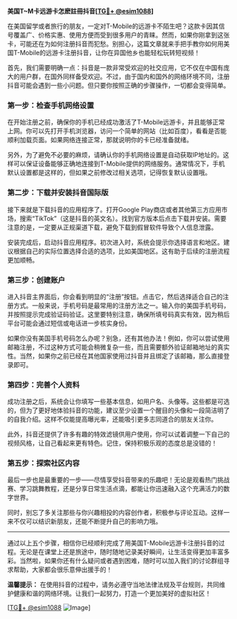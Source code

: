 **美国T~M卡远游卡怎麽註冊抖音[[TG💪+ @esim1088](https://t.me/s/esim1088)]**

在美国留学或者旅行的朋友，一定对T-Mobile的远游卡不陌生吧？这款卡因其信号覆盖广、价格实惠、使用方便而受到很多用户的青睐。然而，如果你刚拿到这张卡，可能还在为如何注册抖音而犯愁。别担心，这篇文章就来手把手教你如何用美国T-Mobile的远游卡注册抖音，让你在异国他乡也能轻松玩转短视频！

首先，我们需要明确一点：抖音是一款非常受欢迎的社交应用，它不仅在中国有庞大的用户群，在国外同样备受欢迎。不过，由于国内和国外的网络环境不同，注册抖音可能会遇到一些小问题。但只要你按照正确的步骤操作，一切都会变得简单。

### **第一步：检查手机网络设置**

在开始注册之前，确保你的手机已经成功激活了T-Mobile远游卡，并且能够正常上网。你可以先打开手机浏览器，访问一个简单的网站（比如百度），看看是否能顺利加载页面。如果网络连接正常，那就说明你的卡已经准备就绪。

另外，为了避免不必要的麻烦，请确认你的手机网络设置是自动获取IP地址的。这样可以保证设备能够正确地连接到T-Mobile提供的网络服务。通常情况下，手机默认设置都是这样的，但如果之前修改过相关选项，记得恢复默认设置哦。

### **第二步：下载并安装抖音国际版**

接下来就是下载抖音的应用程序了。打开Google Play商店或者其他第三方应用市场，搜索“TikTok”（这是抖音的英文名）。找到官方版本后点击下载并安装。需要注意的是，一定要从正规渠道下载，避免下载到假冒软件导致个人信息泄露。

安装完成后，启动抖音应用程序。初次进入时，系统会提示你选择语言和地区。建议根据自己的实际位置选择合适的选项，比如美国地区。这有助于后续的注册流程更加顺畅。

### **第三步：创建账户**

进入抖音主界面后，你会看到明显的“注册”按钮。点击它，然后选择适合自己的注册方式。一般来说，手机号码是最常用的注册方法之一。输入你的美国手机号码，并按照提示完成验证码验证。这里要特别注意，确保所填号码真实有效，因为稍后平台可能会通过短信或电话进一步核实身份。

如果你没有美国手机号码怎么办呢？别急，还有其他办法！例如，你可以尝试使用邮箱注册，不过这种方式可能会稍微复杂一些，而且需要额外验证邮箱地址的真实性。当然，如果你之前已经在其他国家使用过抖音并且绑定了该邮箱，那么直接登录即可。

### **第四步：完善个人资料**

成功注册之后，系统会让你填写一些基本信息，如用户名、头像等。这些都是可选的，但为了更好地体验抖音的功能，建议至少设置一个醒目的头像和一段简洁明了的自我介绍。这样不仅能提高曝光率，还能吸引更多志同道合的朋友关注你。

此外，抖音还提供了许多有趣的特效滤镜供用户使用，你可以试着调整一下自己的视频风格，让自己看起来更有特色。记住，保持积极乐观的态度总是没错的！

### **第五步：探索社区内容**

最后一步也是最重要的一步——尽情享受抖音带来的乐趣吧！无论是观看热门挑战赛、学习跳舞教程，还是分享日常生活点滴，都能让你迅速融入这个充满活力的数字世界。

同时，别忘了多关注那些与你兴趣相投的内容创作者，积极参与评论互动。这样一来不仅可以结识新朋友，还能不断提升自己的影响力哦。

---

通过以上五个步骤，相信你已经顺利完成了用美国T-Mobile远游卡注册抖音的过程。无论是在课堂上还是旅途中，随时随地记录美好瞬间，让生活变得更加丰富多彩。当然啦，如果你还有什么疑问或者遇到困难，随时可以加入我们的讨论群组寻求帮助，大家都会很乐意伸出援手的！

**温馨提示：** 在使用抖音的过程中，请务必遵守当地法律法规及平台规则，共同维护健康和谐的网络环境。让我们一起努力，打造一个更加美好的虚拟社区！

[[TG💪+ @esim1088](https://t.me/s/esim1088) ![Image](https://i.postimg.cc/4NQfJmqS/Snipaste-2025-05-13-00-14-12.png)]